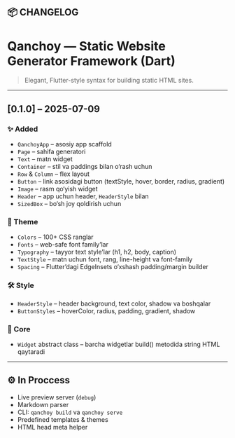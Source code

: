 ## 📦 CHANGELOG

# Qanchoy — Static Website Generator Framework (Dart)

> Elegant, Flutter-style syntax for building static HTML sites.

---

## \[0.1.0] – 2025-07-09

### ✨ Added

* `QanchoyApp` – asosiy app scaffold
* `Page` – sahifa generatori
* `Text` – matn widget
* `Container` – stil va paddings bilan o‘rash uchun
* `Row` & `Column` – flex layout
* `Button` – link asosidagi button (textStyle, hover, border, radius, gradient)
* `Image` – rasm qo‘yish widget
* `Header` – app uchun header, `HeaderStyle` bilan
* `SizedBox` – bo‘sh joy qoldirish uchun

### 🎨 Theme

* `Colors` – 100+ CSS ranglar
* `Fonts` – web-safe font family’lar
* `Typography` – tayyor text style’lar (h1, h2, body, caption)
* `TextStyle` – matn uchun font, rang, line-height va font-family
* `Spacing` – Flutter’dagi EdgeInsets o‘xshash padding/margin builder

### 🛠 Style

* `HeaderStyle` – header background, text color, shadow va boshqalar
* `ButtonStyles` – hoverColor, radius, padding, gradient, shadow

### 🧰 Core

* `Widget` abstract class – barcha widgetlar build() metodida string HTML qaytaradi

---

## ⚙ In Proccess

* Live preview server (`debug`)
* Markdown parser
* CLI: `qanchoy build` va `qanchoy serve`
* Predefined templates & themes
* HTML head meta helper

